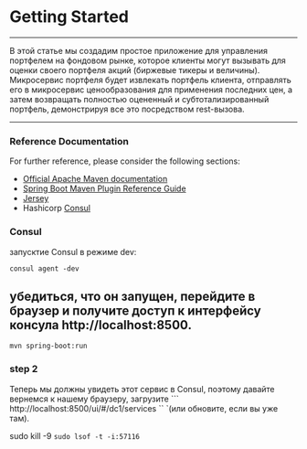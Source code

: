 # Getting Started

--- 
 В этой статье мы создадим простое приложение для управления портфелем на фондовом рынке, которое клиенты могут вызывать для оценки своего портфеля акций (биржевые тикеры и величины). Микросервис портфеля будет извлекать портфель клиента, отправлять его в микросервис ценообразования для применения последних цен, а затем возвращать полностью оцененный и субтотализированный портфель, демонстрируя все это посредством rest-вызова.

---

### Reference Documentation
For further reference, please consider the following sections:

* [Official Apache Maven documentation](https://maven.apache.org/guides/index.html)
* [Spring Boot Maven Plugin Reference Guide](https://docs.spring.io/spring-boot/docs/2.2.2.RELEASE/maven-plugin/)
* [Jersey](https://docs.spring.io/spring-boot/docs/2.2.2.RELEASE/reference/htmlsingle/#boot-features-jersey)
* Hashicorp  [Consul](www.consul.io/downloads.html)  

### Consul 

запусктие Consul в режиме dev:

``` consul agent -dev ```

 убедиться, что он запущен, перейдите в браузер и получите доступ к интерфейсу консула http://localhost:8500.
---
``` mvn spring-boot:run ```

### step 2

Теперь мы должны увидеть этот сервис в Consul, поэтому давайте вернемся к нашему браузеру, загрузите 
``` http://localhost:8500/ui/#/dc1/services  `` `(или обновите, если вы уже там).

sudo kill -9 `sudo lsof -t -i:57116`